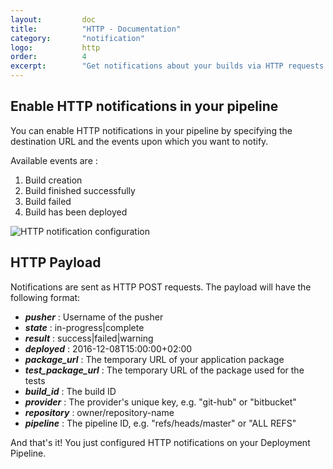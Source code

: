 ```yaml
---
layout:         doc
title:          "HTTP - Documentation"
category:       "notification"
logo:           http
order:          4
excerpt:        "Get notifications about your builds via HTTP requests."
---
```


## Enable HTTP notifications in your pipeline

You can enable HTTP notifications in your pipeline by specifying the destination URL and the events upon which you want to notify.

Available events are :

1. Build creation
2. Build finished successfully
3. Build failed
4. Build has been deployed

![HTTP notification configuration](/assets/doc/notification/http/http-configuration.png)

## HTTP Payload

Notifications are sent as HTTP POST requests. The payload will have the following format:

* ***pusher*** : Username of the pusher
* ***state*** : in-progress&#124;complete
* ***result*** : success&#124;failed&#124;warning
* ***deployed*** : 2016-12-08T15:00:00+02:00
* ***package_url*** : The temporary URL of your application package
* ***test_package_url*** : The temporary URL of the package used for the tests
* ***build_id*** : The build ID
* ***provider*** : The provider's unique key, e.g. "git-hub" or "bitbucket"
* ***repository*** : owner/repository-name
* ***pipeline*** : The pipeline ID, e.g. "refs/heads/master" or "ALL REFS"

And that's it! You just configured HTTP notifications on your Deployment Pipeline.